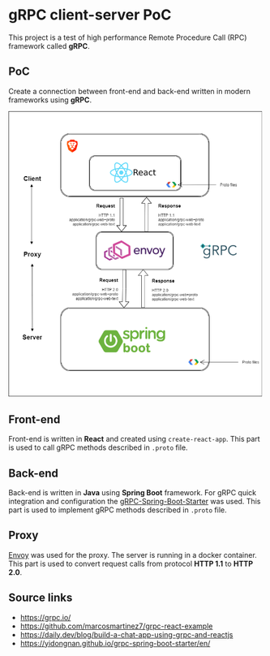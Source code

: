 
# gRPC client-server PoC

This project is a test of high performance Remote Procedure Call (RPC) framework called **gRPC**.
  


## PoC

Create a connection between front-end and back-end written in 
modern frameworks using **gRPC**. 

![gRPC-client-server-PoC](documentation/flow-diagram-final.png)

## Front-end

Front-end is written in **React** and created using `create-react-app`. 
This part is used to call gRPC methods described in `.proto` file.

## Back-end

Back-end is written in **Java** using **Spring Boot** framework. 
For gRPC quick integration and configuration the [gRPC-Spring-Boot-Starter](https://yidongnan.github.io/grpc-spring-boot-starter/en/)
was used. This part is used to implement gRPC methods described in `.proto` file.
## Proxy

[Envoy](https://www.envoyproxy.io/) was used for the proxy. The server is running in a docker container. 
This part is used to convert request calls from protocol **HTTP 1.1** to **HTTP 2.0**.
## Source links
* https://grpc.io/
* https://github.com/marcosmartinez7/grpc-react-example
* https://daily.dev/blog/build-a-chat-app-using-grpc-and-reactjs
* https://yidongnan.github.io/grpc-spring-boot-starter/en/